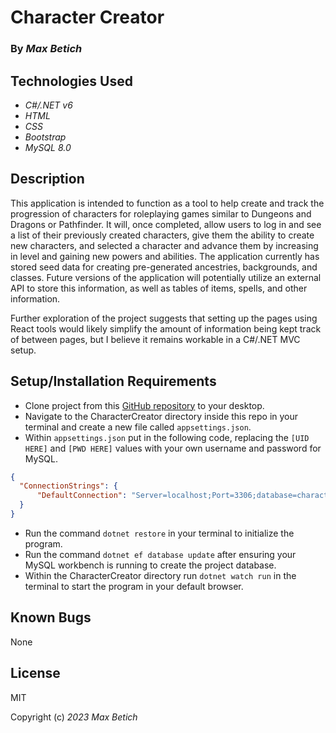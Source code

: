 # **Character Creator**

### By _Max Betich_

## Technologies Used

* _C#/.NET v6_
* _HTML_
* _CSS_
* _Bootstrap_
* _MySQL 8.0_

## Description
This application is intended to function as a tool to help create and track the progression of characters for roleplaying games similar to Dungeons and Dragons or Pathfinder. It will, once completed, allow users to log in and see a list of their previously created characters, give them the ability to create new characters, and selected a character and advance them by increasing in level and gaining new powers and abilities.
The application currently has stored seed data for creating pre-generated ancestries, backgrounds, and classes. Future versions of the application will potentially utilize an external API to store this information, as well as tables of items, spells, and other information.

Further exploration of the project suggests that setting up the pages using React tools would likely simplify the amount of information being kept track of between pages, but I believe it remains workable in a C#/.NET MVC setup.

## Setup/Installation Requirements
* Clone project from this [GitHub repository](https://github.com/MaxBetich/character-creator.git) to your desktop.
* Navigate to the CharacterCreator directory inside this repo in your terminal and create a new file called `appsettings.json`.
* Within `appsettings.json` put in the following code, replacing the `[UID HERE]` and `[PWD HERE]` values with your own username and password for MySQL.

```json
{
  "ConnectionStrings": {
      "DefaultConnection": "Server=localhost;Port=3306;database=charactercreator;uid=[UID HERE];pwd=[PWD HERE];"
  }
}
```
* Run the command `dotnet restore` in your terminal to initialize the program.
* Run the command `dotnet ef database update` after ensuring your MySQL workbench is running to create the project database.
* Within the CharacterCreator directory run `dotnet watch run` in the terminal to start the program in your default browser.
 
## Known Bugs

None

## License

MIT

Copyright (c) _2023_ _Max Betich_